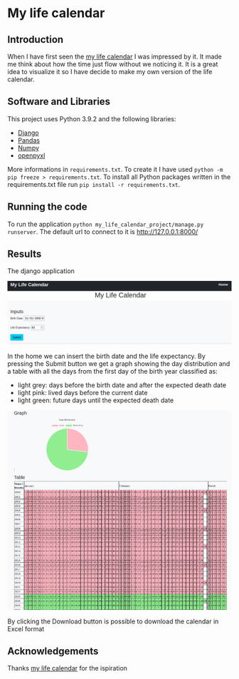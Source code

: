 # My life calendar

## Introduction

When I have first seen the [my life calendar]( https://www.ekn.io/calendar/) I was impressed by it. It made me think about how the time just flow without we noticing it. It is a great idea to visualize it so I have decide to make my own version of the life calendar.

## Software and Libraries

This project uses Python 3.9.2 and the following libraries:
* [Django](https://www.djangoproject.com/)
* [Pandas](https://pandas.pydata.org/)
* [Numpy](https://numpy.org/)
* [openpyxl](https://openpyxl.readthedocs.io/en/stable/)

More informations in `requirements.txt`. To create it I have used `python -m pip freeze > requirements.txt`. To install all Python packages written in the requirements.txt file run `pip install -r requirements.txt`.

## Running the code

To run the application `python my_life_calendar_project/manage.py runserver`. The default url to connect to it is http://127.0.0.1:8000/

## Results

The django application 

![Home](images/home.png)

In the home we can insert the birth date and the life expectancy. By pressing the Submit button we get a graph showing the day distribution and a table with all the days from the first day of the birth year classified as:
- light grey: days before the birth date and after the expected death date
- light pink: lived days before the current date
- light green: future days until the expected death date 

![Days](images/days.png)

By clicking the Download button is possible to download the calendar in Excel format

## Acknowledgements

Thanks [my life calendar]( https://www.ekn.io/calendar/) for the ispiration